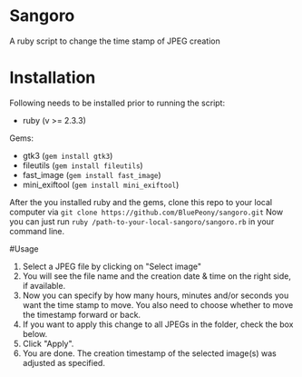 # Sangoro
A ruby script to change the time stamp of JPEG creation

# Installation
Following needs to be installed prior to running the script:
- ruby (v >= 2.3.3)

Gems:
- gtk3 (```gem install gtk3```)
- fileutils (```gem install fileutils```)
- fast_image (```gem install fast_image```)
- mini_exiftool (```gem install mini_exiftool```)

After the you installed ruby and the gems, clone this repo to your local computer via 
```git clone https://github.com/BluePeony/sangoro.git```
Now you can just run ```ruby /path-to-your-local-sangoro/sangoro.rb``` in your command line.

#Usage
1. Select a JPEG file by clicking on "Select image"
2. You will see the file name and the creation date & time on the right side, if available.
3. Now you can specify by how many hours, minutes and/or seconds you want the time stamp to move. You also need to choose whether to move the timestamp forward or back.
4. If you want to apply this change to all JPEGs in the folder, check the box below.
5. Click "Apply". 
6. You are done. The creation timestamp of the selected image(s) was adjusted as specified.
